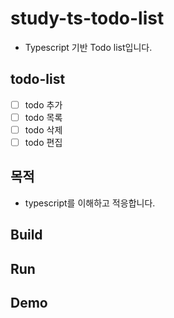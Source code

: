 # study-ts-todo-list
- Typescript 기반 Todo list입니다.

## todo-list
- [ ] todo 추가
- [ ] todo 목록
- [ ] todo 삭제
- [ ] todo 편집

## 목적

- typescript를 이해하고 적응합니다.

## Build

## Run

## Demo
